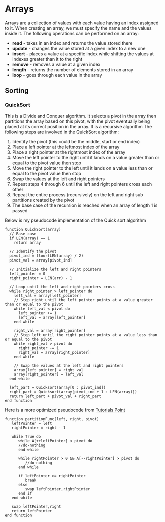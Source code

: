 # Arrays
Arrays are a collection of values with each value having an index assigned to it.
When creating an array, we must specify the name and the values inside it.
The following operations can be performed on an array:
+ **read** - takes in an index and returns the value stored there
+ **update** - changes the value stored at a given index to a new one
+ **insert** - places a value at a specific index while shifting the values at indexes greater than it to the right
+ **remove** - removes a value at a given index
+ **length** - returns the number of elements stored in an array
+ **loop** - goes through each value in the array

## Sorting
### QuickSort
This is a Divide and Conquer algorithm.
It selects a pivot in the array then partitions the array based on this pivot, with the pivot eventually being placed at its correct position in the array.
It is a recursive algorithm
The following steps are involved in the QuickSort algorithm:
1. Identify the pivot (this could be the middle, start or end index)
2. Place a left pointer at the leftmost index of the array
3. Place a right pointer at the rightmost index of the array
4. Move the left pointer to the right until it lands on a value greater than or equal to the pivot value then stop
5. Move the right pointer to the left until it lands on a value less than or equal to the pivot value then stop
6. Swap the values at the left and right pointers
7. Repeat steps 4 through 6 until the left and right pointers cross each other
8. Repeat the entire process (recursively) on the left and right sub partitions created by the pivot
9. The base case of the recursion is reached when an array of length 1 is passed
 
Below is my pseudocode implementation of the Quick sort algorithm
```
function QuickSort(array)
  // Base case
  if LEN(array) == 1
    return array

  // Identify the pivot
  pivot_ind = floor(LEN(array) / 2)
  pivot_val = array[pivot_ind]

  // Initialize the left and right pointers
  left_pointer = 0
  right_pointer = LEN(arr) - 1

  // Loop until the left and right pointers cross
  while right_pointer > left_pointer do
    left_val = array[left_pointer]
    // Step right until the left pointer points at a value greater than or equal to the pivot
    while left_val < pivot do
      left_pointer += 1
      left_val = array[left_pointer]
    end while

    right_val = array[right_pointer]
    // Step left until the right pointer points at a value less than or equal to the pivot
    while right_val > pivot do
      right_pointer -= 1
      right_val = array[right_pointer]
    end while

    // Swap the values at the left and right pointers
    array[left_pointer] = right_val
    array[right_pointer] = left_val
  end while

  left_part = Quicksort(array[0 : pivot_ind])
  right_part = Quicksort(array[pivot_ind + 1 : LEN(array)])
  return left_part + pivot_val + right_part
end function
```

Here is a more optimized pseudocode from <a href="https://www.tutorialspoint.com/data_structures_algorithms/quick_sort_algorithm.htm">Tutorials Point</a>
```
function partitionFunc(left, right, pivot)
   leftPointer = left
   rightPointer = right - 1

   while True do
      while A[++leftPointer] < pivot do
      //do-nothing            
      end while
		
      while rightPointer > 0 && A[--rightPointer] > pivot do
         //do-nothing         
      end while
		
      if leftPointer >= rightPointer
         break
      else                
         swap leftPointer,rightPointer
      end if
   end while 
	
   swap leftPointer,right
   return leftPointer
end function
```
